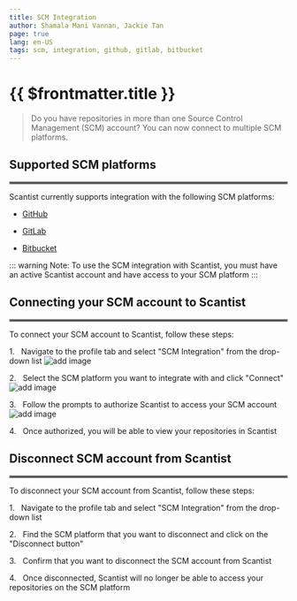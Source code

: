 ```yaml
---
title: SCM Integration
author: Shamala Mani Vannan, Jackie Tan
page: true
lang: en-US
tags: scm, integration, github, gitlab, bitbucket
---
```

<ClientOnly>

# {{ $frontmatter.title }}

>Do you have repositories in more than one Source Control Management (SCM) account? You can now connect to multiple SCM platforms. 

## Supported SCM platforms

<hr style="border:2px solid gray" />

Scantist currently supports integration with the following SCM platforms: 

- [GitHub](https://github.com)

- [GitLab](https://gitlab.com)

- [Bitbucket](https://bitbucket.org)

::: warning Note:
To use the SCM integration with Scantist, you must have an active Scantist account and have access to your SCM platform
:::

## Connecting your SCM account to Scantist

<hr style="border:2px solid gray" />

To connect your SCM account to Scantist, follow these steps: 

1.&nbsp;&nbsp;&nbsp;Navigate to the profile tab and select "SCM Integration" from the drop-down list 
![add image]()

2.&nbsp;&nbsp;&nbsp;Select the SCM platform you want to integrate with and click "Connect"
![add image]()

3.&nbsp;&nbsp;&nbsp;Follow the prompts to authorize Scantist to access your SCM account
![add image]()

4.&nbsp;&nbsp;&nbsp;Once authorized, you will be able to view your repositories in Scantist 


## Disconnect SCM account from Scantist

<hr style="border:2px solid gray" />

To disconnect your SCM account from Scantist, follow these steps:

1.&nbsp;&nbsp;&nbsp;Navigate to the profile tab and select "SCM Integration" from the drop-down list 

2.&nbsp;&nbsp;&nbsp;Find the SCM platform that you want to disconnect and click on the "Disconnect button"

3.&nbsp;&nbsp;&nbsp;Confirm that you want to disconnect the SCM account from Scantist

4.&nbsp;&nbsp;&nbsp;Once disconnected, Scantist will no longer be able to access your repositories on the SCM platform

</ClientOnly>